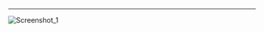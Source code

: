 -------------------------

![Screenshot_1](https://github.com/user-attachments/assets/09164121-0344-446d-ab19-138259d80a45)
